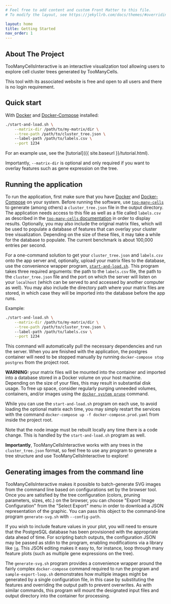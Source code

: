```yaml
---
# Feel free to add content and custom Front Matter to this file.
# To modify the layout, see https://jekyllrb.com/docs/themes/#overriding-theme-defaults

layout: home
title: Getting Started
nav_order: 1
---
```


## About The Project

TooManyCellsInteractive is an interactive visualization tool allowing users to explore cell cluster trees generated by TooManyCells.

This tool with its associated website is free and open to all users and there is no login requirement.

## Quick start

With [Docker](https://www.docker.com/) and [Docker-Compose](https://docs.docker.com/compose/install/) installed:

```bash
./start-and-load.sh \
    --matrix-dir /path/to/my-matrix/dir \
    --tree-path /path/to/cluster_tree.json \ 
    --label-path /path/to/labels.csv \
    --port 1234
```

For an example use, see the [tutorial]({{ site.baseurl }}/tutorial.html).

Importantly, `--matrix-dir` is optional and only required if you want to overlay
features such as gene expression on the tree.

## Running the application

To run the application, first make sure that you have [Docker](https://www.docker.com/) and [Docker-Compose](https://docs.docker.com/compose/install/) on your system. Before running the software, use [`too-many-cells`](https://github.com/GregorySchwartz/too-many-cells) to generate (among others) a `cluster_tree.json` file in the output directory. The application needs access to this file as well as a file called `labels.csv` as described in the [`too-many-cells` documentation](https://gregoryschwartz.github.io/too-many-cells/#:~:text=labels.csv) in order to display results. Optionally, you may also include the original matrix files, which will be used to populate a database of features that can overlay your cluster tree visualization. Depending on the size of these files, it may take a while for the database to populate. The current benchmark is about 100,000 entries per second.

For a one-command solution to get your `cluster_tree.json` and `labels.csv` onto the app server and, optionally, upload your matrix files to the database, use the convenience wrapper program, [`start-and-load.sh`](./start-and-load.sh). This program takes three required arguments: the path to the `labels.csv` file, the path to the `cluster_tree.json` file and the port on which the server will listen on your `localhost` (which can be served to and accessed by another computer as well). You may also include the directory path where your matrix files are stored, in which case they will be imported into the database before the app runs.

Example: 

```bash
./start-and-load.sh \
    --matrix-dir /path/to/my-matrix/dir \
    --tree-path /path/to/cluster_tree.json \ 
    --label-path /path/to/labels.csv \
    --port 1234
```

This command will automatically pull the necessary dependencies and run the server. When you are finished with the application, the postgres container will need to be stopped manually by running `docker-compose stop postgres` from the project root.

**WARNING:** your matrix files will be mounted into the container and imported into a database stored in a Docker volume on your host machine. Depending on the size of your files, this may result in substantial disk usage. To free up space, consider regularly purging unneeded volumes, containers, and/or images using the [`docker system prune`](https://docs.docker.com/engine/reference/commandline/system_prune/) command.

While you can use the `start-and-load.sh` program on each use, to avoid loading the optional matrix each time, you may simply restart the services with the command `docker-compose up -f docker-compose.prod.yaml` from inside the project root.

Note that the node image must be rebuilt locally any time there is a code change. This is handled by the `start-and-load.sh` program as well.

**Importantly**, TooManyCellsInteractive works with any trees in the `cluster_tree.json` format, so feel free to use any program to generate a tree structure and use TooManyCellsInteractive to explore!

## Generating images from the command line

TooManyCellsInteractive makes it possible to batch-generate SVG images from the command line based on configurations set by the browser tool. Once you are satisfied by the tree configuration (colors, pruning parameters, sizes, etc.) on the browser, you can choose "Export Image Configuration" from the "Select Export" menu in order to download a JSON representation of the graphic. You can pass this object to the command-line program `generate-svg.sh` with `--config-path`.

If you wish to include feature values in your plot, you will need to ensure that the PostgreSQL database has been provisioned with the appropriate data ahead of time. For scripting batch outputs, the configuration JSON may be passed as stdin to the program, enabling modifications via a library like [`jq`](https://stedolan.github.io/jq/manual/). This JSON editing makes it easy to, for instance, loop through many feature plots (such as multiple gene expressions on the tree).

The `generate-svg.sh` program provides a convenience wrapper around the fairly complex `docker-compose` command required to run the program and `sample-export-loop.sh` demonstrates how multiple images might be generated by a single configuration file, in this case by substituting the features and overriding the output path to prevent overwrites. As with similar commands, this program will mount the designated input files and output directory into the container for processing.
